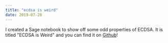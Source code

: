 ```yaml
---
title: "ecdsa is weird"
date: 2019-07-28
---
```


I created a Sage notebook to show off some odd properties of ECDSA. It is titled "ECDSA is Weird" and you can find it on [Github](https://github.com/kelbyludwig/notebooks/blob/master/ecdsa-is-weird.ipynb)!
